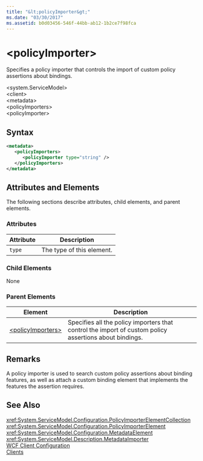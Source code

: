 ```yaml
---
title: "&lt;policyImporter&gt;"
ms.date: "03/30/2017"
ms.assetid: b0d03456-546f-44bb-ab12-1b2ce7f98fca
---
```

# &lt;policyImporter&gt;
Specifies a policy importer that controls the import of custom policy assertions about bindings.  

 \<system.ServiceModel>  
\<client>  
\<metadata>  
\<policyImporters>  
\<policyImporter>  

## Syntax  

```xml  
<metadata>  
   <policyImporters>  
      <policyImporter type="string" />  
   </policyImporters>  
</metadata>  
```  

## Attributes and Elements  
 The following sections describe attributes, child elements, and parent elements.  

### Attributes  


|Attribute|Description|  
|---------------|-----------------|  
|`type`|The type of this element.|  

### Child Elements  
 None  

### Parent Elements  


|Element|Description|  
|-------------|-----------------|  
|[\<policyImporters>](../../../../../docs/framework/configure-apps/file-schema/wcf/policyimporters.md)|Specifies all the policy importers that control the import of custom policy assertions about bindings.|  

## Remarks  
 A policy importer is used to search custom policy assertions about binding features, as well as attach a custom binding element that implements the features the assertion requires.  

## See Also  
 <xref:System.ServiceModel.Configuration.PolicyImporterElementCollection>  
 <xref:System.ServiceModel.Configuration.PolicyImporterElement>  
 <xref:System.ServiceModel.Configuration.MetadataElement>  
 <xref:System.ServiceModel.Description.MetadataImporter>  
 [WCF Client Configuration](../../../../../docs/framework/wcf/feature-details/client-configuration.md)  
 [Clients](../../../../../docs/framework/wcf/feature-details/clients.md)
